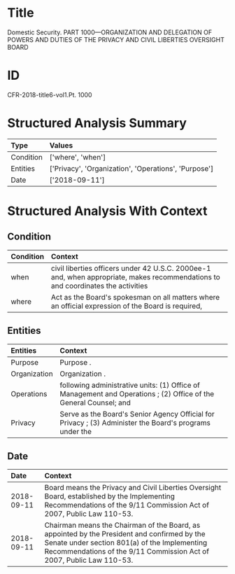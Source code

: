 # Title

 Domestic Security. PART 1000—ORGANIZATION AND DELEGATION OF POWERS AND DUTIES OF THE PRIVACY AND CIVIL LIBERTIES OVERSIGHT BOARD


# ID

 CFR-2018-title6-vol1.Pt. 1000


# Structured Analysis Summary

| Type      | Values                                               |
|:----------|:-----------------------------------------------------|
| Condition | ['where', 'when']                                    |
| Entities  | ['Privacy', 'Organization', 'Operations', 'Purpose'] |
| Date      | ['2018-09-11']                                       |


# Structured Analysis With Context

 


## Condition

| Condition   | Context                                                                                                                          |
|:------------|:---------------------------------------------------------------------------------------------------------------------------------|
| when        | civil liberties officers under 42 U.S.C. 2000ee-1 and, when appropriate, makes recommendations to and coordinates the activities |
| where       | Act as the Board's spokesman on all matters where an official expression of the Board is required,                               |


## Entities

| Entities     | Context                                                                                                          |
|:-------------|:-----------------------------------------------------------------------------------------------------------------|
| Purpose      | Purpose .                                                                                                        |
| Organization | Organization .                                                                                                   |
| Operations   | following administrative units: (1) Office of Management and Operations ; (2) Office of the General Counsel; and |
| Privacy      | Serve as the Board's Senior Agency Official for Privacy ; (3) Administer the Board's programs under the          |


## Date

| Date       | Context                                                                                                                                                                                                             |
|:-----------|:--------------------------------------------------------------------------------------------------------------------------------------------------------------------------------------------------------------------|
| 2018-09-11 | Board means the Privacy and Civil Liberties Oversight Board, established by the Implementing Recommendations of the 9/11 Commission Act of 2007, Public Law 110-53.                                                 |
| 2018-09-11 | Chairman means the Chairman of the Board, as appointed by the President and confirmed by the Senate under section 801(a) of the Implementing Recommendations of the 9/11 Commission Act of 2007, Public Law 110-53. |


